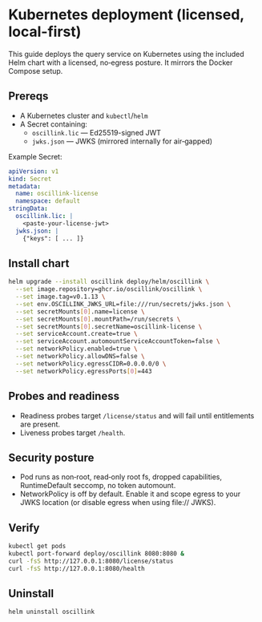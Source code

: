 # Kubernetes deployment (licensed, local-first)

This guide deploys the query service on Kubernetes using the included Helm chart with a licensed, no‑egress posture. It mirrors the Docker Compose setup.

## Prereqs
- A Kubernetes cluster and `kubectl`/`helm`
- A Secret containing:
  - `oscillink.lic` — Ed25519-signed JWT
  - `jwks.json` — JWKS (mirrored internally for air‑gapped)

Example Secret:

```yaml
apiVersion: v1
kind: Secret
metadata:
  name: oscillink-license
  namespace: default
stringData:
  oscillink.lic: |
    <paste-your-license-jwt>
  jwks.json: |
    {"keys": [ ... ]}
```

## Install chart

```sh
helm upgrade --install oscillink deploy/helm/oscillink \
  --set image.repository=ghcr.io/oscillink/oscillink \
  --set image.tag=v0.1.13 \
  --set env.OSCILLINK_JWKS_URL=file:///run/secrets/jwks.json \
  --set secretMounts[0].name=license \
  --set secretMounts[0].mountPath=/run/secrets \
  --set secretMounts[0].secretName=oscillink-license \
  --set serviceAccount.create=true \
  --set serviceAccount.automountServiceAccountToken=false \
  --set networkPolicy.enabled=true \
  --set networkPolicy.allowDNS=false \
  --set networkPolicy.egressCIDR=0.0.0.0/0 \
  --set networkPolicy.egressPorts[0]=443
```

## Probes and readiness
- Readiness probes target `/license/status` and will fail until entitlements are present.
- Liveness probes target `/health`.

## Security posture
- Pod runs as non‑root, read‑only root fs, dropped capabilities, RuntimeDefault seccomp, no token automount.
- NetworkPolicy is off by default. Enable it and scope egress to your JWKS location (or disable egress when using file:// JWKS).

## Verify
```sh
kubectl get pods
kubectl port-forward deploy/oscillink 8080:8080 &
curl -fsS http://127.0.0.1:8080/license/status
curl -fsS http://127.0.0.1:8080/health
```

## Uninstall
```sh
helm uninstall oscillink
```
